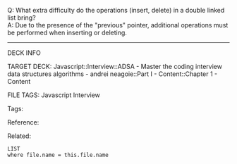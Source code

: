 Q: What extra difficulty do the operations (insert, delete) in a double linked list bring?  
A: Due to the presence of the "previous" pointer, additional operations must be performed when inserting or deleting.
<!--ID: 1690027055903-->

---

DECK INFO

TARGET DECK: Javascript::Interview::ADSA - Master the coding interview data structures algorithms - andrei neagoie::Part I - Content::Chapter 1 - Content

FILE TAGS: Javascript Interview

Tags:

Reference:

Related:

```dataview
LIST
where file.name = this.file.name
```
